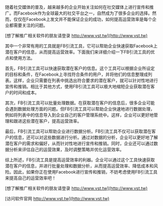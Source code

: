 随着社交媒体的普及，越来越多的企业开始关注如何在社交媒体上进行宣传和推广。而Facebook作为全球最大的社交平台之一，自然成为了很多企业的选择。然而，仅仅在Facebook上发文并不能保证企业的成功，如何提高运营效率是每个企业都需要关注的问题。

[想了解推广相关软件的朋友请登录 http://www.vst.tw](http://www.vst.tw)

其中一个非常有用的工具就是FB引流工具，它可以帮助企业快速获取Facebook上潜在客户的信息，从而提高运营效率。下面我们来详细介绍一下FB引流工具的优点和使用方法。

首先，FB引流工具可以快速获取潜在客户的信息。这个工具可以根据企业所设定的目标和条件，在Facebook上寻找符合条件的用户，并将他们的信息整理成列表。这样，企业只需要在列表中挑选出符合要求的潜在客户，就可以针对性地进行宣传和推销。相比于其他方式，使用FB引流工具可以极大地缩短企业获取潜在客户的时间和成本。

其次，FB引流工具可以批量处理数据。在获取潜在客户的信息后，很多企业可能会遇到数据处理方面的问题。但FB引流工具可以帮助企业快速地进行数据处理，例如将列表中的信息导入到企业自己的客户管理系统中。这样，企业可以更好地管理和跟进这些潜在客户，提高运营效率。

最后，FB引流工具可以帮助企业进行数据分析。FB引流工具不仅可以获取潜在客户的信息，还可以对这些数据进行分析。通过对数据的分析，企业可以更好地了解潜在客户的需求和偏好，从而针对性地进行宣传和推销。同时，企业还可以通过数据分析来评估自己的运营效果，及时调整策略并优化运营效率。

综上所述，FB引流工具是提高运营效率的利器。企业可以通过这个工具快速获取潜在客户的信息，并进行批量处理和数据分析，从而提高运营效率、降低成本和风险。因此，如果你正在使用Facebook进行宣传和推销，不妨考虑使用FB引流工具来提高自己的运营效率吧！

[想了解推广相关软件的朋友请登录 http://www.vst.tw](http://www.vst.tw)


[访问软件官网 http://www.vst.tw](http://www.vst.tw)
